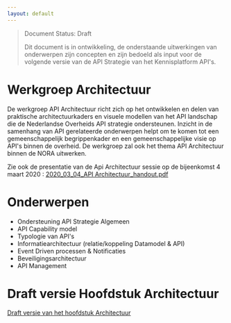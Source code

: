 ```yaml
---
layout: default
---
```


> Document Status: Draft
> 
> Dit document is in ontwikkeling, de onderstaande uitwerkingen van onderwerpen zijn concepten en zijn bedoeld als input voor de volgende versie van de API Strategie van het Kennisplatform API's. 

# Werkgroep Architectuur

De werkgroep API Architectuur richt zich op het ontwikkelen en delen van praktische architectuurkaders en visuele modellen van het API landschap die de Nederlandse Overheids API strategie ondersteunen. Inzicht in de samenhang van API gerelateerde onderwerpen helpt om te komen tot een gemeenschappelijk begrippenkader en een gemeenschappelijke visie op API's binnen de overheid. De werkgroep zal ook het thema API Architectuur binnen de NORA uitwerken.

Zie ook de presentatie van de Api Architectuur sessie op de bijeenkomst 4 maart 2020 : [2020_03_04_API Architectuur_handout.pdf](https://www.geonovum.nl/uploads/documents/2020_03_04_API%20Architectuur_handout.pdf)

# Onderwerpen 

- Ondersteuning API Strategie Algemeen
- API Capability model 
- Typologie van API's
- Informatiearchitectuur (relatie/koppeling Datamodel & API)
- Event Driven processen & Notificaties
- Beveiligingsarchitectuur 
- API Management

# Draft versie Hoofdstuk Architectuur

[Draft versie van het hoofdstuk Architectuur](https://geonovum.github.io/KP-APIs/API-strategie-algemeen/#architectuur)
